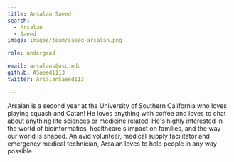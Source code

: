```yaml
---
title: Arsalan Saeed
search:
  - Arsalan
  - Saeed
image: images/team/saeed-arsalan.png

role: undergrad

email: arsalans@usc.edu
github: ASaeed1113
twitter: ArsalanSaeed113

---
```


Arsalan is a second year at the University of Southern California who loves playing squash and Catan! He loves anything with coffee and loves to chat about anything life sciences or medicine related. He's highly interested in the world of bioinformatics, healthcare's impact on families, and the way our world is shaped. An avid volunteer, medical supply facilitator and emergency medical technician, Arsalan loves to help people in any way possible. 
